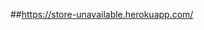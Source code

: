 ##https://store-unavailable.herokuapp.com/

<!-- hot fix
      [x] chi tiết sản phẩm
      [x] like useEffect
      [x] state admin
      [x] adminUI
      [x] refund stripe
      [x] xác nhận đã thanh toán
      [x] tìm kiếm loại sản phẩm
      [x] In hóa đơn
      [x] adminRole
      [x] Validation form
      [x] thống kê
      [x] color
      [x] loading
      [x] tương tác like sản phầm
      [x] sđt đơn hàng
      [x] sđt (chọn nhiều địa chỉ)
      [x] thông báo đơn hàng (user)
      [x] hủy voucher
      [x] order detail discount
      [x] chấp nhận trạng thái đơn hàng (shipper)
      [x] kiểm tra giá trị input của variants
      [x] vnpay, momo
      [x] qty in stock
      [x] load sales
      [x] giao diện sales, sales product vertical
      [x] face authen ui
      [x] scrollbar custom
      [x] reddot animations
      [x] product color
      [x] create product error
      [x] thông báo mess
      [x] màu, size selection multiple
      [x] fix eslint
      [x] sidebar UI
      [] thời gian mess và tin nhắn cuối
      [x] input số lượng ở productdetails
      [] hiện thị số lượng sản phẩm được bỏ vào giỏ hàng?????????????????????
      [x] số lượng tổng sản phẩm sau khi nhập hàng
      [] thêm địa chỉ mới ở phần checkout
      [] chat với admin khi chưa dăng nhập
      [] phản hồi người dùng sau khi vận chuyển
      [] sảm phẩm 3D

 -->
<!--       ==========Main features===========
      [x] Momo
      [x] đổi mật khẩu
      [x] lock user
      [x] chọn size, màu sản phẩm
      [x] tồn kho
      [x] khuyễn mãi
      [x] xác nhận đơn hàng
      [x] xác nhận bình luận
      [x] hiển thị thông báo
      [x] đăng nhập gmail
      [x] like sản phẩm
      [x] hủy đơn hàng momo - hoàn tiền momo
      [x] thống kê
            - doanh số theo d/m/y
      [x] chọn địa chỉ
      [x] vnpay
      [] blog
      [] paypal

      [x] user export excel
      [x] slider (img, caption, heading, desc, createAt)
      [x] partner (name, img, createAt)
      [x] discount (img, title, caption, createAt)
      [x~] fb chatbot //PAGE_ID=437632991777696 APP_ID=909918376677562
      [x] lượt xem sản phẩm (view count)
      [x] thông báo người dùng trạng thái đơn hàng
      [x] giao hàng
      [x] voucher (name, code, feature, value, exspire, createAt)
      [x] voucher giảm giá
      [x] admin reddot thông báo có đơn, member, comment mới
      [x] size, color từng sản phẩm (chi tiết)
      [x] hiện variants ra chi tiết sản phẩm
      [x] sản phẩm yêu thích
      [x] tìm kiếm sản phẩm với khung giá tiền
      [x] Quản lý color, size
      [x] đa ngôn ngữ i18n
      [x] số lượng sản phẩm khi chọn màu
      [x] giao diện admin, mod
      [x] thông tin giao hàng
      [x] đánh giá, bình luận sản phẩm sau khi mua hàng
      [x] góp ý sản phẩm sau khi đã được giao
      [] xác nhận giao hàng
      [] đăng nhập giao hàng
      [] gợi ý mua hàng
      [] ~doanh thu (ref thầy Đệ)
      [] ~điểm danh nhận voucher
      [] ~games (maybe)
      [] điểm danh nhận voucher

 -->
 <!-- TLTN
      1. Giao diện trang chủ: mục đăng nhập, mục đăng ký, hiển thị các quảng cáo sản phẩm.
      2. Giao diện người dùng:
      2.1. Người dùng khách: xem quảng cáo trên trang chủ, xem sản phẩm trên trang sản phẩm, đăng ký thành viên
      2.2. Người dùng Thành Viên:
      o Đăng nhập, đăng xuất
      o Tìm kiếm sản phẩm
      o Xem sản phẩm và đưa sản phẩm vào giỏ hàng.
      o Xem giỏ hàng.
      o Thanh toán giỏ hàng.
      o Bình luận, đánh giá.
      o Xem lịch sử và trạng thái đơn đặt hàng đã thanh toán.
      o Thống kê tổng tiền.
      o Quản lý thông tin cá nhân : xem, sửa thông tin cá nhân.
      2.3. Quản trị viên:
      o Đăng nhập, đăng xuất trang quản trị viên
      o Quản lý tài khoản thành viên, quản trị viên: cấp quyền.
      o Quản lý hồ sơ thành viên: thông tin cá nhân, địa chỉ.
      o Quản lý sản phẩm.
      o Quản lý loại sản phẩm.
      o Quản lý bình luận, đánh giá.
      o Quản lý đơn hàng.
      o Thống kê doanh số.
USER
      [x] Đăng nhập bằng FB, GG
      [x] Đăng Ký bằng FB, GG
      [x] VnPay
      [x] Tìm kiếm danh mục, mức giá
      [x] Giỏ hàng
      [x] Lịch sủ mua hàng.
      [x] Theo dõi đơn hàng
      [x] Đánh giá sản phẩm
      [x] Xem chi tiết sản phẩm
      [x] Hủy đơn hàng
      [x] Tìm kiếm bằng giọng nói
      [x] Nhận mã khuyễn mãi
      [x] Chatbox
      [] PayPal (~~~)
      [] Cấp lại mật khẩu (email)
      [] Hình ảnh sản phẩm 3D (~~~)

ADMIN
      [x] Thêm, sửa, xóa sản phẩm
      [x] Tạo, sửa, ẩn danh mục sản phẩm
      [x] Tạo, sửa, xóa khuyến mãi
      [x] Xác nhận đơn hàng
      [x] Quản lý sản phẩm
      [x] Thống kê lịch sử giao dịch
      [x] Quản lý tài khoản người dùng
      [x] Thống kê doanh số bán (theo ngày, tháng, năm/ theo danh mục sản phẩm)
      [x] Thống kê sản phẩm bán chạy nhất
      [x] Thống báo sản phẩm ít tương tác trong tác
      [x] Thống kê thời gian sử dụng trang web của khách hàng
      [x] Thống kê độ hài lòng của khách hàng với sản phẩm (rating)
      [x] Thống kê lợi nhuận (total revenue - (total import + total shipping fee))
      [x] Thống kê tỉ lệ quay lại mua hàng của khách hàng (month chart, d/m/y)
      [x] Chatbox
      [x] phiếu nhập xuất
      [] Thống kê lợi nhuận (= phiếu nhập xuất)
  -->
